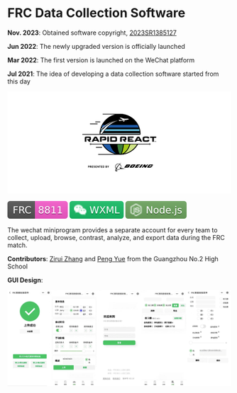 # FRC Data Collection Software

**Nov. 2023**: Obtained software copyright, [2023SR1385127]()

**Jun 2022**: The newly upgraded version is officially launched

**Mar 2022**: The first version is launched on the WeChat platform

**Jul 2021**: The idea of ​​developing a data collection software started from this day

![](./assets/rapidreact.png)

![](./assets/frc8811.svg) ![](./assets/wxml.svg) ![](./assets/nodejs.svg)

The wechat miniprogram provides a separate account for every team to collect, upload, browse, contrast, analyze, and export data during the FRC match.

**Contributors**: [Zirui Zhang](https://github.com/zhangzrjerry) and [Peng Yue](https://github.com/edward-yue-peng) from the Guangzhou No.2 High School

**GUI Design**:

![](./assets/gui.png)